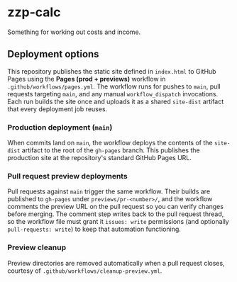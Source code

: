 # zzp-calc
Something for working out costs and income.

## Deployment options
This repository publishes the static site defined in `index.html` to
GitHub Pages using the **Pages (prod + previews)** workflow in
`.github/workflows/pages.yml`. The workflow runs for pushes to `main`,
pull requests targeting `main`, and any manual `workflow_dispatch`
invocations. Each run builds the site once and uploads it as a shared
`site-dist` artifact that every deployment job reuses.

### Production deployment (`main`)
When commits land on `main`, the workflow deploys the contents of the
`site-dist` artifact to the root of the `gh-pages` branch. This publishes
the production site at the repository's standard GitHub Pages URL.

### Pull request preview deployments
Pull requests against `main` trigger the same workflow. Their builds are
published to `gh-pages` under `previews/pr-<number>/`, and the workflow
comments the preview URL on the pull request so you can verify changes
before merging. The comment step writes back to the pull request thread,
so the workflow file must grant it `issues: write` permissions (and
optionally `pull-requests: write`) to keep that automation functioning.

### Preview cleanup
Preview directories are removed automatically when a pull request
closes, courtesy of `.github/workflows/cleanup-preview.yml`.
